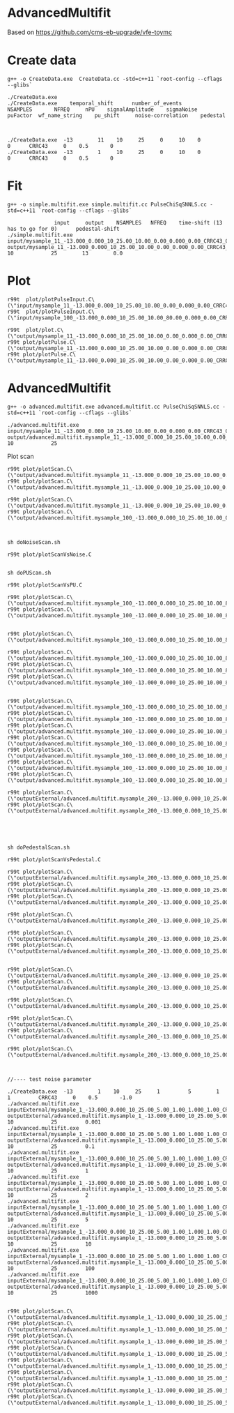AdvancedMultifit
====

Based on https://github.com/cms-eb-upgrade/vfe-toymc


Create data
====

    g++ -o CreateData.exe  CreateData.cc -std=c++11 `root-config --cflags --glibs`

    ./CreateData.exe     
    ./CreateData.exe    temporal_shift      number_of_events       NSAMPLES       NFREQ     nPU    signalAmplitude    sigmaNoise     puFactor  wf_name_string    pu_shift     noise-correlation    pedestal

    
    
    ./CreateData.exe  -13        11    10     25     0     10    0         0      CRRC43     0    0.5       0
    ./CreateData.exe  -13        1     10     25     0     10    0         0      CRRC43     0    0.5       0
    
    
Fit
====

    g++ -o simple.multifit.exe simple.multifit.cc PulseChiSqSNNLS.cc -std=c++11 `root-config --cflags --glibs`

                   input     output    NSAMPLES   NFREQ    time-shift (13 has to go for 0)      pedestal-shift
    ./simple.multifit.exe   input/mysample_11_-13.000_0.000_10_25.00_10.00_0.00_0.000_0.00_CRRC43_0.00.root       output/mysample_11_-13.000_0.000_10_25.00_10.00_0.00_0.000_0.00_CRRC43_0.00.root         10            25        13        0.0

    
    
Plot
====

    r99t  plot/plotPulseInput.C\(\"input/mysample_11_-13.000_0.000_10_25.00_10.00_0.00_0.000_0.00_CRRC43_0.00.root\"\)
    r99t  plot/plotPulseInput.C\(\"input/mysample_100_-13.000_0.000_10_25.00_10.00_80.00_0.000_0.00_CRRC43_-1.00.root\"\)
    
    r99t  plot/plot.C\(\"output/mysample_11_-13.000_0.000_10_25.00_10.00_0.00_0.000_0.00_CRRC43_0.00.root\"\)
    r99t plot/plotPulse.C\(\"output/mysample_11_-13.000_0.000_10_25.00_10.00_0.00_0.000_0.00_CRRC43_0.00.root\",2\)
    r99t plot/plotPulse.C\(\"output/mysample_11_-13.000_0.000_10_25.00_10.00_0.00_0.000_0.00_CRRC43_0.00.root\",1\)

    

    
    
AdvancedMultifit
====


    g++ -o advanced.multifit.exe advanced.multifit.cc PulseChiSqSNNLS.cc -std=c++11 `root-config --cflags --glibs`

    ./advanced.multifit.exe   input/mysample_11_-13.000_0.000_10_25.00_10.00_0.00_0.000_0.00_CRRC43_0.00.root       output/advanced.multifit.mysample_11_-13.000_0.000_10_25.00_10.00_0.00_0.000_0.00_CRRC43.root         10            25    
    
    
Plot scan

    r99t plot/plotScan.C\(\"output/advanced.multifit.mysample_11_-13.000_0.000_10_25.00_10.00_0.00_0.000_0.00_CRRC43.root\",1\)
    r99t plot/plotScan.C\(\"output/advanced.multifit.mysample_11_-13.000_0.000_10_25.00_10.00_0.00_10.000_0.00_CRRC43.root\",1\)
    
    r99t plot/plotScan.C\(\"output/advanced.multifit.mysample_11_-13.000_0.000_10_25.00_10.00_0.00_10.000_0.00_CRRC43.root\",1\)
    r99t plot/plotScan.C\(\"output/advanced.multifit.mysample_100_-13.000_0.000_10_25.00_10.00_0.00_18.000_0.00_CRRC43.root\",1\)

    
    
    sh doNoiseScan.sh
    
    r99t plot/plotScanVsNoise.C
    
    
    sh doPUScan.sh
    
    r99t plot/plotScanVsPU.C
    
    r99t plot/plotScan.C\(\"output/advanced.multifit.mysample_100_-13.000_0.000_10_25.00_10.00_80.00_0.000_19.00_CRRC43.root\",1\)
    r99t plot/plotScan.C\(\"output/advanced.multifit.mysample_100_-13.000_0.000_10_25.00_10.00_80.00_0.000_39.00_CRRC43.root\",1\)
    
    
    r99t plot/plotScan.C\(\"output/advanced.multifit.mysample_100_-13.000_0.000_10_25.00_10.00_80.00_10.000_39.00_CRRC43.root\",1\)
    
    r99t plot/plotScan.C\(\"output/advanced.multifit.mysample_100_-13.000_0.000_10_25.00_10.00_80.00_0.000_40.00_CRRC43_-1.00.root\",1\)
    r99t plot/plotScan.C\(\"output/advanced.multifit.mysample_100_-13.000_0.000_10_25.00_10.00_80.00_0.000_0.00_CRRC43_-1.00.root\",1\)
    r99t plot/plotScan.C\(\"output/advanced.multifit.mysample_100_-13.000_0.000_10_25.00_10.00_80.00_0.000_10.00_CRRC43_-1.00.root\",1\)
    
    
    r99t plot/plotScan.C\(\"output/advanced.multifit.mysample_100_-13.000_0.000_10_25.00_10.00_80.00_1.000_19.00_CRRC43.root\",1\)
    r99t plot/plotScan.C\(\"output/advanced.multifit.mysample_100_-13.000_0.000_10_25.00_10.00_80.00_1.000_0.00_CRRC43.root\",1\)
    r99t plot/plotScan.C\(\"output/advanced.multifit.mysample_100_-13.000_0.000_10_25.00_10.00_80.00_1.000_30.00_CRRC43.root\",1\)
    r99t plot/plotScan.C\(\"output/advanced.multifit.mysample_100_-13.000_0.000_10_25.00_10.00_80.00_0.000_0.00_CRRC43.root\",1\)
    r99t plot/plotScan.C\(\"output/advanced.multifit.mysample_100_-13.000_0.000_10_25.00_10.00_80.00_0.000_20.00_CRRC43.root\",1\)
    r99t plot/plotScan.C\(\"output/advanced.multifit.mysample_100_-13.000_0.000_10_25.00_10.00_80.00_0.000_23.00_CRRC43_-1.00.root\",1\)
    r99t plot/plotScan.C\(\"output/advanced.multifit.mysample_100_-13.000_0.000_10_25.00_10.00_80.00_0.000_3.00_CRRC43_-1.00.root\",1\)
    
    r99t plot/plotScan.C\(\"outputExternal/advanced.multifit.mysample_200_-13.000_0.000_10_25.00_10.00_80.00_0.000_3.00_CRRC43_-1.00.root\",1\)
    r99t plot/plotScan.C\(\"outputExternal/advanced.multifit.mysample_200_-13.000_0.000_10_25.00_5.00_80.00_0.000_3.00_CRRC43_-1.00.root\",1\)
    
    
    
    
    
    sh doPedestalScan.sh
    
    r99t plot/plotScanVsPedestal.C
    
    r99t plot/plotScan.C\(\"outputExternal/advanced.multifit.mysample_200_-13.000_0.000_10_25.00_5.00_80.00_0.000_20.00_CRRC43_-1.00.root\",1\)
    r99t plot/plotScan.C\(\"outputExternal/advanced.multifit.mysample_200_-13.000_0.000_10_25.00_5.00_80.00_0.000_20.00_CRRC43_-0.90.root\",1\)
    r99t plot/plotScan.C\(\"outputExternal/advanced.multifit.mysample_200_-13.000_0.000_10_25.00_5.00_80.00_0.000_20.00_CRRC43_-0.80.root\",1\)
    
    r99t plot/plotScan.C\(\"outputExternal/advanced.multifit.mysample_200_-13.000_0.000_10_25.00_5.00_80.00_1.000_10.00_CRRC43_-1.00.root\",1\)
    
    r99t plot/plotScan.C\(\"outputExternal/advanced.multifit.mysample_200_-13.000_0.000_10_25.00_5.00_80.00_1.000_2.00_CRRC43_1.00.root\",1\)
    r99t plot/plotScan.C\(\"outputExternal/advanced.multifit.mysample_200_-13.000_0.000_10_25.00_5.00_80.00_1.000_2.00_CRRC43_-1.00.root\",1\)
    
    
    r99t plot/plotScan.C\(\"outputExternal/advanced.multifit.mysample_200_-13.000_0.000_10_25.00_5.00_80.00_0.000_1.00_CRRC43_-1.00.root\",1\)
    r99t plot/plotScan.C\(\"outputExternal/advanced.multifit.mysample_200_-13.000_0.000_10_25.00_5.00_80.00_0.000_30.00_CRRC43_-1.00.root\",1\)
    
    r99t plot/plotScan.C\(\"outputExternal/advanced.multifit.mysample_200_-13.000_0.000_10_25.00_5.00_80.00_0.000_20.00_CRRC43_-1.00.root\",1\)
    
    r99t plot/plotScan.C\(\"outputExternal/advanced.multifit.mysample_200_-13.000_0.000_10_25.00_5.00_80.00_0.000_20.00_CRRC43_-1.00.root\",23\)
    r99t plot/plotScan.C\(\"outputExternal/advanced.multifit.mysample_200_-13.000_0.000_10_25.00_5.00_80.00_0.000_10.00_CRRC43_-1.00.root\",23\)

    r99t plot/plotScan.C\(\"outputExternal/advanced.multifit.mysample_200_-13.000_0.000_10_25.00_5.00_1.00_1.000_160.00_CRRC43_-1.00.root\",23\)

    
    
    //---- test noise parameter
    
    ./CreateData.exe  -13        1    10     25     1         5        1         1         CRRC43     0    0.5       -1.0
    ./advanced.multifit.exe   inputExternal/mysample_1_-13.000_0.000_10_25.00_5.00_1.00_1.000_1.00_CRRC43_-1.00.root      outputExternal/advanced.multifit.mysample_1_-13.000_0.000_10_25.00_5.00_1.00_1.000_1.00_CRRC43_-1.00_noise.0.001.root          10            25         0.001
    ./advanced.multifit.exe   inputExternal/mysample_1_-13.000_0.000_10_25.00_5.00_1.00_1.000_1.00_CRRC43_-1.00.root      outputExternal/advanced.multifit.mysample_1_-13.000_0.000_10_25.00_5.00_1.00_1.000_1.00_CRRC43_-1.00_noise.0.1.root          10            25         0.1
    ./advanced.multifit.exe   inputExternal/mysample_1_-13.000_0.000_10_25.00_5.00_1.00_1.000_1.00_CRRC43_-1.00.root      outputExternal/advanced.multifit.mysample_1_-13.000_0.000_10_25.00_5.00_1.00_1.000_1.00_CRRC43_-1.00_noise.1.root          10            25         1
    ./advanced.multifit.exe   inputExternal/mysample_1_-13.000_0.000_10_25.00_5.00_1.00_1.000_1.00_CRRC43_-1.00.root      outputExternal/advanced.multifit.mysample_1_-13.000_0.000_10_25.00_5.00_1.00_1.000_1.00_CRRC43_-1.00_noise.2.root          10            25         2
    ./advanced.multifit.exe   inputExternal/mysample_1_-13.000_0.000_10_25.00_5.00_1.00_1.000_1.00_CRRC43_-1.00.root      outputExternal/advanced.multifit.mysample_1_-13.000_0.000_10_25.00_5.00_1.00_1.000_1.00_CRRC43_-1.00_noise.5.root          10            25         5
    ./advanced.multifit.exe   inputExternal/mysample_1_-13.000_0.000_10_25.00_5.00_1.00_1.000_1.00_CRRC43_-1.00.root      outputExternal/advanced.multifit.mysample_1_-13.000_0.000_10_25.00_5.00_1.00_1.000_1.00_CRRC43_-1.00_noise.10.root         10            25         10
    ./advanced.multifit.exe   inputExternal/mysample_1_-13.000_0.000_10_25.00_5.00_1.00_1.000_1.00_CRRC43_-1.00.root      outputExternal/advanced.multifit.mysample_1_-13.000_0.000_10_25.00_5.00_1.00_1.000_1.00_CRRC43_-1.00_noise.100.root        10            25         100
    ./advanced.multifit.exe   inputExternal/mysample_1_-13.000_0.000_10_25.00_5.00_1.00_1.000_1.00_CRRC43_-1.00.root      outputExternal/advanced.multifit.mysample_1_-13.000_0.000_10_25.00_5.00_1.00_1.000_1.00_CRRC43_-1.00_noise.1000.root       10            25         1000

    
    r99t plot/plotScan.C\(\"outputExternal/advanced.multifit.mysample_1_-13.000_0.000_10_25.00_5.00_1.00_1.000_1.00_CRRC43_-1.00_noise.0.001.root\",0\)
    r99t plot/plotScan.C\(\"outputExternal/advanced.multifit.mysample_1_-13.000_0.000_10_25.00_5.00_1.00_1.000_1.00_CRRC43_-1.00_noise.0.1.root\",0\)
    r99t plot/plotScan.C\(\"outputExternal/advanced.multifit.mysample_1_-13.000_0.000_10_25.00_5.00_1.00_1.000_1.00_CRRC43_-1.00_noise.1.root\",0\)
    r99t plot/plotScan.C\(\"outputExternal/advanced.multifit.mysample_1_-13.000_0.000_10_25.00_5.00_1.00_1.000_1.00_CRRC43_-1.00_noise.2.root\",0\)
    r99t plot/plotScan.C\(\"outputExternal/advanced.multifit.mysample_1_-13.000_0.000_10_25.00_5.00_1.00_1.000_1.00_CRRC43_-1.00_noise.5.root\",0\)
    r99t plot/plotScan.C\(\"outputExternal/advanced.multifit.mysample_1_-13.000_0.000_10_25.00_5.00_1.00_1.000_1.00_CRRC43_-1.00_noise.10.root\",0\)
    r99t plot/plotScan.C\(\"outputExternal/advanced.multifit.mysample_1_-13.000_0.000_10_25.00_5.00_1.00_1.000_1.00_CRRC43_-1.00_noise.100.root\",0\)
    r99t plot/plotScan.C\(\"outputExternal/advanced.multifit.mysample_1_-13.000_0.000_10_25.00_5.00_1.00_1.000_1.00_CRRC43_-1.00_noise.1000.root\",0\)
    
    

    
    